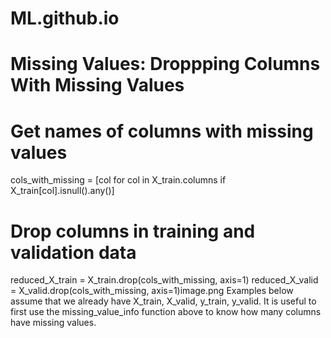 # ML.github.io

# Missing Values: Droppping Columns With Missing Values
# Get names of columns with missing values
cols_with_missing = [col for col in X_train.columns
                     if X_train[col].isnull().any()]

# Drop columns in training and validation data
reduced_X_train = X_train.drop(cols_with_missing, axis=1)
reduced_X_valid = X_valid.drop(cols_with_missing, axis=1)image.png
Examples below assume that we already have X_train, X_valid, y_train, y_valid. It is useful to first use the missing_value_info function above to know how many columns have missing values.
